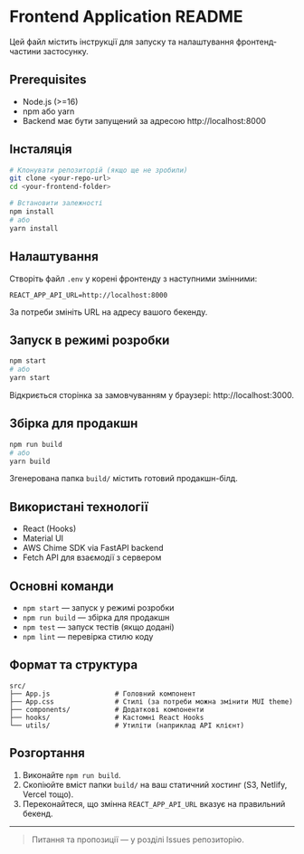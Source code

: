 # Frontend Application README

Цей файл містить інструкції для запуску та налаштування фронтенд-частини застосунку.

## Prerequisites

- Node.js (>=16)
- npm або yarn
- Backend має бути запущений за адресою http://localhost:8000

## Інсталяція

```bash
# Клонувати репозиторій (якщо ще не зробили)
git clone <your-repo-url>
cd <your-frontend-folder>

# Встановити залежності
npm install
# або
yarn install
```

## Налаштування

Створіть файл `.env` у корені фронтенду з наступними змінними:

```dotenv
REACT_APP_API_URL=http://localhost:8000
```

За потреби змініть URL на адресу вашого бекенду.

## Запуск в режимі розробки

```bash
npm start
# або
yarn start
```

Відкриється сторінка за замовчуванням у браузері: http://localhost:3000.

## Збірка для продакшн

```bash
npm run build
# або
yarn build
```

Згенерована папка `build/` містить готовий продакшн-білд.

## Використані технології

- React (Hooks)
- Material UI
- AWS Chime SDK via FastAPI backend
- Fetch API для взаємодії з сервером

## Основні команди

- `npm start` — запуск у режимі розробки
- `npm run build` — збірка для продакшн
- `npm test` — запуск тестів (якщо додані)
- `npm lint` — перевірка стилю коду

## Формат та структура

```
src/
├── App.js                # Головний компонент
├── App.css               # Стилі (за потреби можна змінити MUI theme)
├── components/           # Додаткові компоненти
├── hooks/                # Кастомні React Hooks
└── utils/                # Утиліти (наприклад API клієнт)
```

## Розгортання

1. Виконайте `npm run build`.
2. Скопіюйте вміст папки `build/` на ваш статичний хостинг (S3, Netlify, Vercel тощо).
3. Переконайтеся, що змінна `REACT_APP_API_URL` вказує на правильний бекенд.

---

> Питання та пропозиції — у розділі Issues репозиторію.
